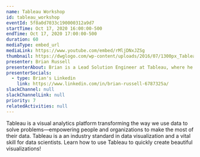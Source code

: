 ```yaml
---
name: Tableau Workshop
id: tableau_workshop
eventId: 5f8a0d7033c190000312a9d7
startTime: Oct 17, 2020 16:00:00-500
endTime: Oct 17, 2020 17:00:00-500
duration: 60
mediaType: embed_url
mediaLink: https://www.youtube.com/embed/rMljDNxJZSg
thumbnail: https://dwglogo.com/wp-content/uploads/2016/07/1300px_Tableau_Software_logo.png
presenter: Brian Russell
presenterAbout: Brian is a Lead Solution Engineer at Tableau, where he has worked for nearly 5 years. He is a graduate of the University of Akron where he received a B.S. Corporate Financial Management.
presenterSocials:
  - type: Brian's Linkedin
    link: https://www.linkedin.com/in/brian-russell-6787325a/
slackChannel: null
slackChannelLink: null
priority: 7
relatedActivities: null
---
```


Tableau is a visual analytics platform transforming the way we use data to solve problems—empowering people and organizations to make the most of their data. Tableau is a an industry standard in data visualization and a vital skill for data scientists. Learn how to use Tableau to quickly create beautiful visualizations!
